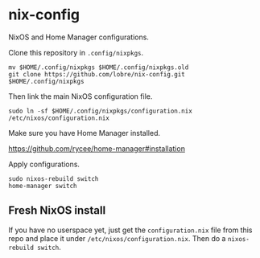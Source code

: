 # nix-config

NixOS and Home Manager configurations.

Clone this repository in `.config/nixpkgs`.

    mv $HOME/.config/nixpkgs $HOME/.config/nixpkgs.old
    git clone https://github.com/lobre/nix-config.git $HOME/.config/nixpkgs

Then link the main NixOS configuration file.

    sudo ln -sf $HOME/.config/nixpkgs/configuration.nix /etc/nixos/configuration.nix

Make sure you have Home Manager installed.

https://github.com/rycee/home-manager#installation

Apply configurations.

    sudo nixos-rebuild switch
    home-manager switch

## Fresh NixOS install

If you have no userspace yet, just get the `configuration.nix` file from this repo and place it under `/etc/nixos/configuration.nix`. Then do a `nixos-rebuild switch`.


